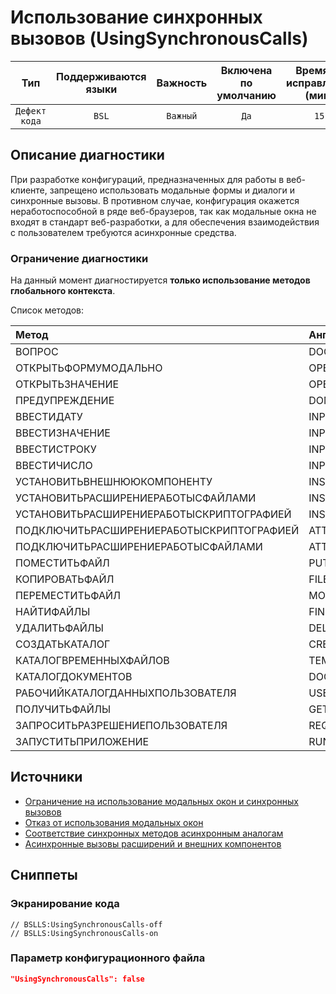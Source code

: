 # Использование синхронных вызовов (UsingSynchronousCalls)

|      Тип      |    Поддерживаются<br>языки    | Важность |    Включена<br>по умолчанию    |    Время на<br>исправление (мин)    |    Теги    |
|:-------------:|:-----------------------------:|:--------:|:------------------------------:|:-----------------------------------:|:----------:|
| `Дефект кода` |             `BSL`             | `Важный` |              `Да`              |                `15`                 | `standard` |

<!-- Блоки выше заполняются автоматически, не трогать -->
## Описание диагностики

При разработке конфигураций, предназначенных для работы в веб-клиенте, запрещено использовать модальные формы и диалоги и синхронные вызовы. В противном случае, конфигурация окажется неработоспособной в ряде веб-браузеров, так как модальные окна не входят в стандарт веб-разработки, а для обеспечения взаимодействия с пользователем требуются асинхронные средства.

### Ограничение диагностики

На данный момент диагностируется **только использование методов глобального контекста**.

Список методов:

|Метод|Английский вариант|
| :-- | :-- |
|ВОПРОС|DOQUERYBOX|
|ОТКРЫТЬФОРМУМОДАЛЬНО|OPENFORMMODAL|
|ОТКРЫТЬЗНАЧЕНИЕ|OPENVALUE|
|ПРЕДУПРЕЖДЕНИЕ|DOMESSAGEBOX|
|ВВЕСТИДАТУ|INPUTDATE|
|ВВЕСТИЗНАЧЕНИЕ|INPUTVALUE|
|ВВЕСТИСТРОКУ|INPUTSTRING|
|ВВЕСТИЧИСЛО|INPUTNUMBER|
|УСТАНОВИТЬВНЕШНЮЮКОМПОНЕНТУ|INSTALLADDIN|
|УСТАНОВИТЬРАСШИРЕНИЕРАБОТЫСФАЙЛАМИ|INSTALLFILESYSTEMEXTENSION|
|УСТАНОВИТЬРАСШИРЕНИЕРАБОТЫСКРИПТОГРАФИЕЙ|INSTALLCRYPTOEXTENSION|
|ПОДКЛЮЧИТЬРАСШИРЕНИЕРАБОТЫСКРИПТОГРАФИЕЙ|ATTACHCRYPTOEXTENSION|
|ПОДКЛЮЧИТЬРАСШИРЕНИЕРАБОТЫСФАЙЛАМИ|ATTACHFILESYSTEMEXTENSION|
|ПОМЕСТИТЬФАЙЛ|PUTFILE|
|КОПИРОВАТЬФАЙЛ|FILECOPY|
|ПЕРЕМЕСТИТЬФАЙЛ|MOVEFILE|
|НАЙТИФАЙЛЫ|FINDFILES|
|УДАЛИТЬФАЙЛЫ|DELETEFILES|
|СОЗДАТЬКАТАЛОГ|CREATEDIRECTORY|
|КАТАЛОГВРЕМЕННЫХФАЙЛОВ|TEMPFILESDIR|
|КАТАЛОГДОКУМЕНТОВ|DOCUMENTSDIR|
|РАБОЧИЙКАТАЛОГДАННЫХПОЛЬЗОВАТЕЛЯ|USERDATAWORKDIR|
|ПОЛУЧИТЬФАЙЛЫ|GETFILES|ПОМЕСТИТЬФАЙЛЫ|PUTFILES|
|ЗАПРОСИТЬРАЗРЕШЕНИЕПОЛЬЗОВАТЕЛЯ|REQUESTUSERPERMISSION|
|ЗАПУСТИТЬПРИЛОЖЕНИЕ|RUNAPP|

## Источники

* [Ограничение на использование модальных окон и синхронных вызовов](https://its.1c.ru/db/v8std/content/703/hdoc/)
* [Отказ от использования модальных окон](https://its.1c.ru/db/metod8dev#content:5272:hdoc)
* [Соответствие синхронных методов асинхронным аналогам](https://its.1c.ru/db/v838doc#bookmark:dev:TI000000438)
* [Асинхронные вызовы расширений и внешних компонентов](http://v8.1c.ru/o7/201412async/index.htm)

## Сниппеты

<!-- Блоки ниже заполняются автоматически, не трогать -->
### Экранирование кода

```bsl
// BSLLS:UsingSynchronousCalls-off
// BSLLS:UsingSynchronousCalls-on
```

### Параметр конфигурационного файла

```json
"UsingSynchronousCalls": false
```
